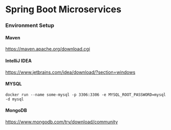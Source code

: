 # Spring Boot Microservices

### Environment Setup
#### Maven
https://maven.apache.org/download.cgi
#### IntelliJ IDEA
https://www.jetbrains.com/idea/download/?section=windows
#### MYSQL
```shell
docker run --name some-mysql -p 3306:3306 -e MYSQL_ROOT_PASSWORD=mysql -d mysql
```
#### MongoDB

https://www.mongodb.com/try/download/community